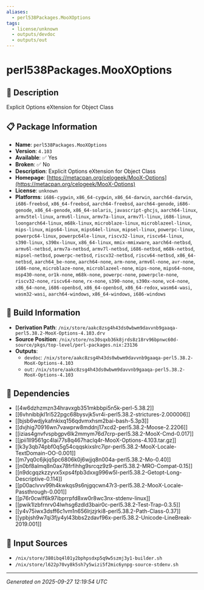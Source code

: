 ```yaml
---
aliases:
  - perl538Packages.MooXOptions
tags:
  - license/unknown
  - outputs/devdoc
  - outputs/out
---
```


# perl538Packages.MooXOptions

## 📝 Description

Explicit Options eXtension for Object Class

## 📋 Package Information

- **Name**: `perl538Packages.MooXOptions`
- **Version**: `4.103`
- **Available**: ✅ Yes
- **Broken**: ✅ No
- **Description**: Explicit Options eXtension for Object Class
- **Homepage**: [https://metacpan.org/celogeek/MooX-Options](https://metacpan.org/celogeek/MooX-Options)
- **License**: `unknown`
- **Platforms**: `i686-cygwin`, `x86_64-cygwin`, `x86_64-darwin`, `aarch64-darwin`, `i686-freebsd`, `x86_64-freebsd`, `aarch64-freebsd`, `aarch64-genode`, `i686-genode`, `x86_64-genode`, `x86_64-solaris`, `javascript-ghcjs`, `aarch64-linux`, `armv5tel-linux`, `armv6l-linux`, `armv7a-linux`, `armv7l-linux`, `i686-linux`, `loongarch64-linux`, `m68k-linux`, `microblaze-linux`, `microblazeel-linux`, `mips-linux`, `mips64-linux`, `mips64el-linux`, `mipsel-linux`, `powerpc-linux`, `powerpc64-linux`, `powerpc64le-linux`, `riscv32-linux`, `riscv64-linux`, `s390-linux`, `s390x-linux`, `x86_64-linux`, `mmix-mmixware`, `aarch64-netbsd`, `armv6l-netbsd`, `armv7a-netbsd`, `armv7l-netbsd`, `i686-netbsd`, `m68k-netbsd`, `mipsel-netbsd`, `powerpc-netbsd`, `riscv32-netbsd`, `riscv64-netbsd`, `x86_64-netbsd`, `aarch64_be-none`, `aarch64-none`, `arm-none`, `armv6l-none`, `avr-none`, `i686-none`, `microblaze-none`, `microblazeel-none`, `mips-none`, `mips64-none`, `msp430-none`, `or1k-none`, `m68k-none`, `powerpc-none`, `powerpcle-none`, `riscv32-none`, `riscv64-none`, `rx-none`, `s390-none`, `s390x-none`, `vc4-none`, `x86_64-none`, `i686-openbsd`, `x86_64-openbsd`, `x86_64-redox`, `wasm64-wasi`, `wasm32-wasi`, `aarch64-windows`, `x86_64-windows`, `i686-windows`

## 🔧 Build Information

- **Derivation Path**: `/nix/store/aakc8zsg4h43ds0wbwm9davvnb9gaaqa-perl5.38.2-MooX-Options-4.103.drv`
- **Source Position**: `/nix/store/ns30sqxb36k8jrds8z18rv96bpnwc60d-source/pkgs/top-level/perl-packages.nix:23136`
- **Outputs**:
  - `devdoc`:  `/nix/store/aakc8zsg4h43ds0wbwm9davvnb9gaaqa-perl5.38.2-MooX-Options-4.103`
  - `out`:  `/nix/store/aakc8zsg4h43ds0wbwm9davvnb9gaaqa-perl5.38.2-MooX-Options-4.103`

## 🔗 Dependencies

- [[4w6dzhzmzn34hravxgb351mkbbpi5n5k-perl-5.38.2]]
- [[6vhnibbjkl1ri522pgc68bysvjk5vr4i-perl5.38.2-strictures-2.000006]]
- [[bjsb6wdjykafnkixq156qdvmxhsm2bai-bash-5.3p3]]
- [[dvjhig70916wn7vawprw8mddnj17xcd2-perl5.38.2-Moose-2.2206]]
- [[izias4gnvfvspbgpv6lk2mmym76d7crp-perl5.38.2-MooX-Cmd-0.017]]
- [[jpii1ll9561gc4lai77s8q467haclq4r-MooX-Options-4.103.tar.gz]]
- [[k3y3qb74pbf0q5g54cqqskixslrc7ipr-perl5.38.2-MooX-Locale-TextDomain-OO-0.001]]
- [[m7yq0c6jkjq5pc6806k0j6wjjq8n004a-perl5.38.2-Mo-0.40]]
- [[n0bf8almq8n0ax78frfihhg9srcqz9z9-perl5.38.2-MRO-Compat-0.15]]
- [[n9dcgqzkzzyvx5xps4fpb3dxxg996w5l-perl5.38.2-Getopt-Long-Descriptive-0.114]]
- [[p00aclvvv99h4kwkqs9s6njgqcwn47r3-perl5.38.2-MooX-Locale-Passthrough-0.001]]
- [[p76r0cwlf6k97ibprrpfd8xw0r8wc3nx-stdenv-linux]]
- [[pwik1lzbfrnrv04lwhsg6zdld3bair0c-perl5.38.2-Test-Trap-0.3.5]]
- [[y4v75iwx3dsff6c1vm1n656lrjzjrki8-perl5.38.2-Path-Class-0.37]]
- [[ypbjsh9w7qi3fjy4yl43bbs2zdavf96x-perl5.38.2-Unicode-LineBreak-2019.001]]

## 📁 Input Sources

- `/nix/store/380ibq4l01y2bphpsdxp5q9w5szmj3y1-builder.sh`
- `/nix/store/l622p70vy8k5sh7y5wizi5f2mic6ynpg-source-stdenv.sh`

---
*Generated on 2025-09-27 12:19:54 UTC*
